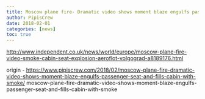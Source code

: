 ```yaml
---
title: Moscow plane fire- Dramatic video shows moment blaze engulfs passenger seat and fills cabin with smoke
author: PipisCrew
date: 2018-02-01
categories: [news]
toc: true
---
```


http://www.independent.co.uk/news/world/europe/moscow-plane-fire-video-smoke-cabin-seat-explosion-aeroflot-volgograd-a8189176.html

origin - https://www.pipiscrew.com/2018/02/moscow-plane-fire-dramatic-video-shows-moment-blaze-engulfs-passenger-seat-and-fills-cabin-with-smoke/ moscow-plane-fire-dramatic-video-shows-moment-blaze-engulfs-passenger-seat-and-fills-cabin-with-smoke